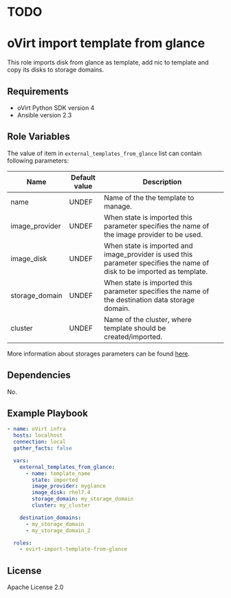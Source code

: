 # TODO
oVirt import template from glance
==================================

This role imports disk from glance as template, add nic to template and copy its disks to storage domains.

Requirements
------------

 * oVirt Python SDK version 4
 * Ansible version 2.3

Role Variables
--------------

The value of item in `external_templates_from_glance` list can contain following parameters:

| Name            | Default value  | Description                           |
|-----------------|----------------|---------------------------------------|
| name            | UNDEF          | Name of the the template to manage.   |
| image_provider  | UNDEF          | When state is imported this parameter specifies the name of the image provider to be used. |
| image_disk      | UNDEF          | When state is imported and image_provider is used this parameter specifies the name of disk to be imported as template. |
| storage_domain  | UNDEF          | When state is imported this parameter specifies the name of the destination data storage domain. |
| cluster         | UNDEF          | Name of the cluster, where template should be created/imported. |

More information about storages parameters can be found [here](http://docs.ansible.com/ansible/latest/ovirt_templates_module.html).


Dependencies
------------

No.

Example Playbook
----------------

```yaml
- name: oVirt infra
  hosts: localhost
  connection: local
  gather_facts: false

  vars:
    external_templates_from_glance:
      - name: template_name
        state: imported
        image_provider: myglance
        image_disk: rhel7.4
        storage_domain: my_storage_domain
        cluster: my_cluster

    destination_domains:
      - my_storage_domain
      - my_storage_domain_2

  roles:
    - ovirt-import-template-from-glance
```

License
-------

Apache License 2.0
